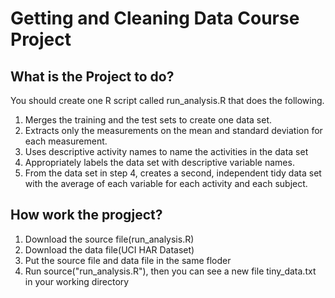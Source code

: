 Getting and Cleaning Data Course Project
===================================
What is the Project to do?
-----------------------------------
   You should create one R script called run_analysis.R that does the following.
   1. Merges the training and the test sets to create one data set.
   2. Extracts only the measurements on the mean and standard deviation for each measurement.
   3. Uses descriptive activity names to name the activities in the data set
   4. Appropriately labels the data set with descriptive variable names.
   5. From the data set in step 4, creates a second, independent tidy data set with the average of each variable for each activity and each subject.

How work the progject?
-----------------------------------
   1. Download the source file(run_analysis.R)
   2. Download the data file(UCI HAR Dataset)
   3. Put the source file and data file in the same floder
   4. Run source("run_analysis.R"), then you can see a new file tiny_data.txt in your working directory
